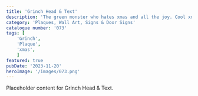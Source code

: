 ```yaml
---
title: 'Grinch Head & Text'
description: 'The green monster who hates xmas and all the joy. Cool xmas Grinch head & text plaque'
category: 'Plaques, Wall Art, Signs & Door Signs'
catalogue number: '073'
tags: [
    'Grinch', 
    'Plaque', 
    'xmas',
    ]
featured: true
pubDate: '2023-11-20'
heroImage: '/images/073.png'
---
```

Placeholder content for Grinch Head & Text.